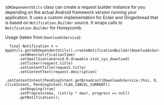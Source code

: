 `SDKDependentUtils` class can create a request builder instance for you depending on the actual Android framework version running your application.
It uses a custom implementation for Eclair and Gingerbread that is based on `Notification.Builder` source.
It wraps calls to `Notification.Builder` for Honeycomb.

Usage (taken from `DownloadsService`):
```
  final Notification n = AppUtils.getSdkDependentUtils().createNotificationBuilder(DownloadsService.this)
      .setWhen(notificationTime)
      .setSmallIcon(android.R.drawable.stat_sys_download)
      .setTicker(request.title)
      .setContentTitle(request.title)
      .setContentText(request.description)
      .setContentIntent(PendingIntent.getBroadcast(DownloadsService.this, 0, clickIntent, PendingIntent.FLAG_CANCEL_CURRENT))
      .setOngoing(true)
      .setProgress(max, (int)(p * max), progress == null)
      .getNotification();
```